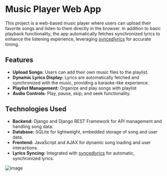 # Music Player Web App

This project is a web-based music player where users can upload their favorite songs and listen to them directly in the browser. In addition to basic playback functionality, the app automatically fetches synchronized lyrics to enhance the listening experience, leveraging [syncedlyrics](https://github.com/moehmeni/syncedlyrics) for accurate timing.

## Features

- **Upload Songs:** Users can add their own music files to the playlist.
- **Dynamic Lyrics Display:** Lyrics are automatically fetched and synchronized with the music, providing a karaoke-like experience.
- **Playlist Management:** Organize and play songs with playlist
- **Audio Controls:** Play, pause, skip, and seek functionality.

## Technologies Used

- **Backend:** Django and Django REST Framework for API management and handling song data.
- **Database:** SQLite for lightweight, embedded storage of song and user data.
- **Frontend:** JavaScript and AJAX for dynamic song loading and user interactions.
- **Lyrics Syncing:** Integrated with [syncedlyrics](https://github.com/moehmeni/syncedlyrics) for automatic, synchronized lyrics.

![image](https://github.com/user-attachments/assets/c9005f71-e6a8-487c-b2e7-e3c853b54e23)
